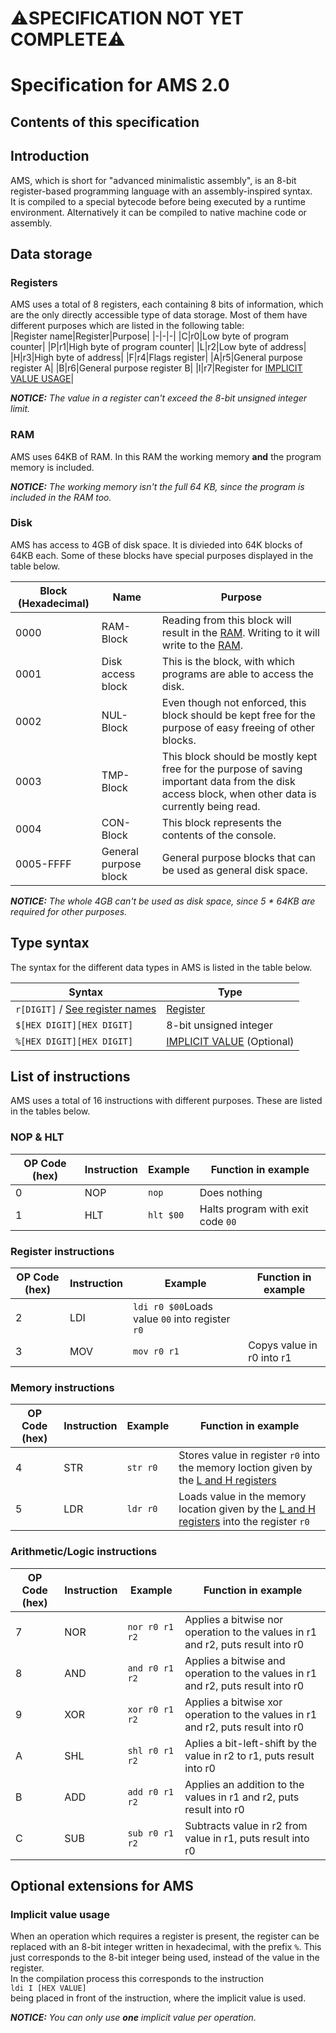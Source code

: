 # ⚠️SPECIFICATION NOT YET COMPLETE⚠️
# Specification for AMS 2.0
## Contents of this specification
## Introduction
AMS, which is short for "advanced minimalistic assembly", is an 8-bit register-based programming language with an assembly-inspired syntax.  
It is compiled to a special bytecode before being executed by a runtime environment. Alternatively it can be compiled to native machine code or assembly.  
## Data storage
### Registers
AMS uses a total of 8 registers, each containing 8 bits of information, which are the only directly accessible type of data storage. Most of them have different purposes which are listed in the following table:  
|Register name|Register|Purpose|
|-|-|-|
|C|r0|Low byte of program counter|
|P|r1|High byte of program counter|
|L|r2|Low byte of address|
|H|r3|High byte of address|
|F|r4|Flags register|
|A|r5|General purpose register A|
|B|r6|General purpose register B|
|I|r7|Register for [IMPLICIT VALUE USAGE](#implicit-value-usage)|
  
***NOTICE:** The value in a register can't exceed the 8-bit unsigned integer limit.*

### RAM
AMS uses 64KB of RAM. In this RAM the working memory **and** the program memory is included.  
  
***NOTICE:** The working memory isn't the full 64 KB, since the program is included in the RAM too.*

### Disk
AMS has access to 4GB of disk space. It is divieded into 64K blocks of 64KB each. Some of these blocks have special purposes displayed in the table below.  

|Block (Hexadecimal)|Name|Purpose|
|-|-|-|
|0000|RAM-Block|Reading from this block will result in the [RAM](#ram). Writing to it will write to the [RAM](#ram).|
|0001|Disk access block|This is the block, with which programs are able to access the disk.|
|0002|NUL-Block|Even though not enforced, this block should be kept free for the purpose of easy freeing of other blocks.|
|0003|TMP-Block|This block should be mostly kept free for the purpose of saving important data from the disk access block, when other data is currently being read.|
|0004|CON-Block|This block represents the contents of the console.|
|0005-FFFF|General purpose block|General purpose blocks that can be used as general disk space.|

***NOTICE:** The whole 4GB can't be used as disk space, since 5 * 64KB are required for other purposes.*

## Type syntax
The syntax for the different data types in AMS is listed in the table below.  

|Syntax|Type|
|-|-|
|`r[DIGIT]` / [See register names](#registers)|[Register](#registers)|
|`$[HEX DIGIT][HEX DIGIT]`|8-bit unsigned integer|
|`%[HEX DIGIT][HEX DIGIT]`|[IMPLICIT VALUE](#implicit-value-usage) (Optional)|

## List of instructions
AMS uses a total of 16 instructions with different purposes. These are listed in the tables below.  

### NOP & HLT
|OP Code (hex)|Instruction|Example|Function in example|
|-|-|-|-|
|0|NOP|`nop`|Does nothing|
|1|HLT|`hlt $00`|Halts program with exit code `00`|

### Register instructions
|OP Code (hex)|Instruction|Example|Function in example|
|-|-|-|-|
|2|LDI|`ldi r0 $00`Loads value `00` into register `r0`|
|3|MOV|`mov r0 r1`|Copys value in r0 into r1|

### Memory instructions
|OP Code (hex)|Instruction|Example|Function in example|
|-|-|-|-|
|4|STR|`str r0`|Stores value in register `r0` into the memory loction given by the [L and H registers](#registers)|
|5|LDR|`ldr r0`|Loads value in the memory location given by the [L and H registers](#registers) into the register `r0`|

### Arithmetic/Logic instructions
|OP Code (hex)|Instruction|Example|Function in example|
|-|-|-|-|
|7|NOR|`nor r0 r1 r2`|Applies a bitwise nor operation to the values in r1 and r2, puts result into r0|
|8|AND|`and r0 r1 r2`|Applies a bitwise and operation to the values in r1 and r2, puts result into r0|
|9|XOR|`xor r0 r1 r2`|Applies a bitwise xor operation to the values in r1 and r2, puts result into r0|
|A|SHL|`shl r0 r1 r2`|Aplies a bit-left-shift by the value in r2 to r1, puts result into r0|
|B|ADD|`add r0 r1 r2`|Applies an addition to the values in r1 and r2, puts result into r0|
|C|SUB|`sub r0 r1 r2`|Subtracts value in r2 from value in r1, puts result into r0|



## Optional extensions for AMS
### Implicit value usage
When an operation which requires a register is present, the register can be replaced with an 8-bit integer written in hexadecimal, with the prefix `%`. This just corresponds to the 8-bit integer being used, instead of the value in the register.  
In the compilation process this corresponds to the instruction  
`ldi I [HEX VALUE]`  
being placed in front of the instruction, where the implicit value is used.  
  
***NOTICE:** You can only use **one** implicit value per operation.*